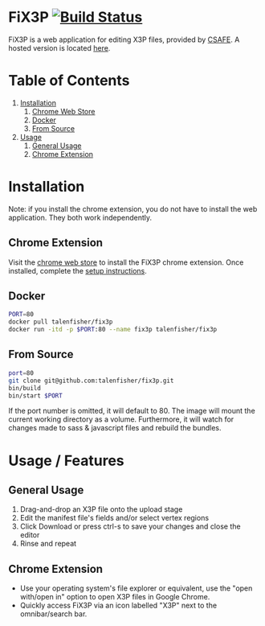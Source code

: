 # FiX3P [![Build Status](https://travis-ci.org/talenfisher/fix3p.svg?branch=master)](https://travis-ci.org/talenfisher/fix3p)
FiX3P is a web application for editing X3P files, provided by [CSAFE](https://forensicstats.org). A hosted version is located [here](https://talenfisher.github.io/fix3p).  


# Table of Contents
1. [Installation](#installation)
    1. [Chrome Web Store](#chrome-web-store)
    2. [Docker](#docker)
    3. [From Source](#from-source)
2. [Usage](#usage)
    1. [General Usage](#general-usage)
    2. [Chrome Extension](#chrome-extension)

# Installation
Note: if you install the chrome extension, you do not have to install the web application.  They both work independently.  

## Chrome Extension
Visit the [chrome web store](https://chrome.google.com/webstore/detail/fix3p/ffochpnkiambfombejldglggmpebjpjj?utm_source=chrome-ntp-icon) to install the FiX3P chrome extension.  Once installed, complete the [setup instructions](https://talenfisher.github.io/fix3p/setup.html). 

## Docker
```bash
PORT=80
docker pull talenfisher/fix3p
docker run -itd -p $PORT:80 --name fix3p talenfisher/fix3p
```

## From Source
```bash
port=80
git clone git@github.com:talenfisher/fix3p.git
bin/build
bin/start $PORT
```
If the port number is omitted, it will default to 80.  The image will mount the current working directory as a volume.  Furthermore, it will watch for changes made to sass & javascript files and rebuild the bundles.

# Usage / Features

## General Usage
1. Drag-and-drop an X3P file onto the upload stage
2. Edit the manifest file's fields and/or select vertex regions
3. Click Download or press ctrl-s to save your changes and close the editor
4. Rinse and repeat

## Chrome Extension
- Use your operating system's file explorer or equivalent, use the "open with/open in" option to open X3P files in Google Chrome.
- Quickly access FiX3P via an icon labelled "X3P" next to the omnibar/search bar.  
